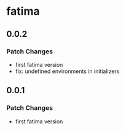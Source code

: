 # fatima

## 0.0.2

### Patch Changes

- first fatima version
- fix: undefined environments in initializers

## 0.0.1

### Patch Changes

- first fatima version
